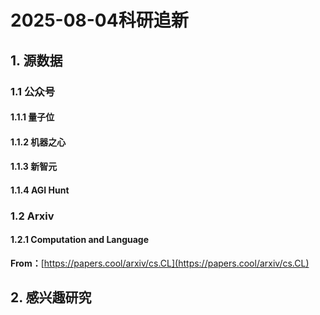 # 2025-08-04科研追新

## 1. 源数据

### 1.1 公众号

#### 1.1.1 量子位

#### 1.1.2 机器之心

#### 1.1.3 新智元

#### 1.1.4 AGI Hunt

### 1.2 Arxiv

#### 1.2.1 Computation and Language

**From：**[https://papers.cool/arxiv/cs.CL](https://papers.cool/arxiv/cs.CL)

## 2. 感兴趣研究
